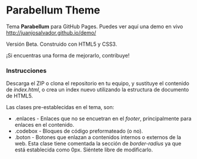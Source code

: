 Parabellum Theme
================

Tema **Parabellum** para GitHub Pages. Puedes ver aquí una demo en vivo http://juanjosalvador.github.io/demo/

Versión Beta. Construido con HTML5 y CSS3.

¡Si encuentras una forma de mejorarlo, contribuye!

### Instrucciones

Descarga el ZIP o clona el repositorio en tu equipo, y sustituye el contenido de *index.html*, o crea un index nuevo utilizando la estructura de documento de HTML5.

Las clases pre-establecidas en el tema, son:

* .enlaces - Enlaces que no se encuetran en el *footer*, principalmente para enlaces en el contenido.
* .codebox - Bloques de código preformateado (o no).
* .boton - Botones que enlazan a contenidos internos o externos de la web. Esta clase tiene comentada la sección de *border-radius* ya que está establecida como 0px. Siéntete libre de modificarlo.

